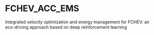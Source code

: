 # FCHEV_ACC_EMS
Integrated velocity optimization and energy management for FCHEV: an eco-driving approach based on deep reinforcement learning
